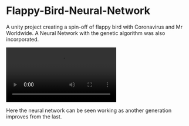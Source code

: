# Flappy-Bird-Neural-Network
A unity project creating a spin-off of flappy bird with Coronavirus and Mr Worldwide.
A Neural Network with the genetic algorithm was also incorporated.

![Preview](https://github.com/Publoz/Flappy-Bird-Neural-Network/blob/master/NeuralNetPlusGenetic.mp4)

Here the neural network can be seen working as another generation improves from the last.
